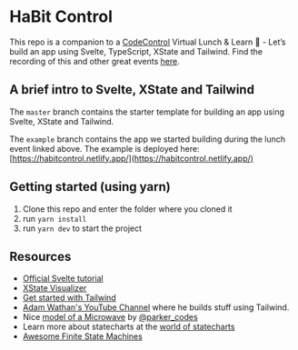# HaBit Control

This repo is a companion to a [CodeControl](https://codecontrol.io/) Virtual Lunch & Learn 🍱 - Let’s build an app using Svelte, TypeScript, XState and Tailwind. Find the recording of this and other great events [here](https://codecontrol.atlassian.net/wiki/spaces/CCW/pages/271941711/Virtual+Lunch+Learn).

## A brief intro to Svelte, XState and Tailwind

The `master` branch contains the starter template for building an app using Svelte, XState and Tailwind.

The `example` branch contains the app we started building during the lunch event linked above. The example is deployed here: [https://habitcontrol.netlify.app/](https://habitcontrol.netlify.app/)

## Getting started (using yarn)

1. Clone this repo and enter the folder where you cloned it
2. run `yarn install`
3. run `yarn dev` to start the project

## Resources

- [Official Svelte tutorial](https://svelte.dev/tutorial/basics)
- [XState Visualizer](https://xstate.js.org/viz/)
- [Get started with Tailwind](https://tailwindcss.com/docs/installation)
- [Adam Wathan's YouTube Channel](https://www.youtube.com/channel/UCy1H38XrN7hi7wHSClfXPqQ) where he builds stuff using Tailwind.
- Nice [model of a Microwave](https://finite-state-microwave.onrender.com/) by [@parker_codes](https://twitter.com/parker_codes)
- Learn more about statecharts at the [world of statecharts](https://statecharts.github.io/)
- [Awesome Finite State Machines](https://github.com/leonardomso/awesome-fsm)
